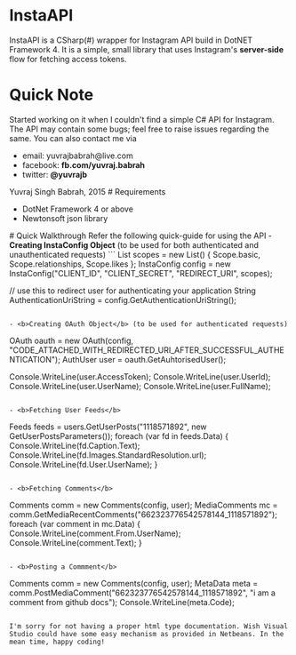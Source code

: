 # InstaAPI
InstaAPI is a CSharp(#) wrapper for Instagram API build in DotNET Framework 4. It is a simple, small library that uses Instagram's <b>server-side</b> flow for fetching access tokens.
# Quick Note
Started working on it when I couldn't find a simple C# API for Instagram.<br/>
The API may contain some bugs; feel free to raise issues regarding the same. You can also contact me via <br/>
<ul>
	<li>email: yuvrajbabrah@live.com</li>
	<li>facebook: <b>fb.com/yuvraj.babrah</b></li>
	<li>twitter: <b>@yuvrajb</b></li>
</ul>
Yuvraj Singh Babrah, 2015
# Requirements
<ul>
	<li>DotNet Framework 4 or above</li>
	<li>Newtonsoft json library</li>
</ul>
# Quick Walkthrough
	Refer the following quick-guide for using the API
  - <b>Creating InstaConfig Object</b> (to be used for both authenticated and unauthenticated requests)
  ```
  List<Scope> scopes = new List<Scope>() { Scope.basic, Scope.relationships, Scope.likes };
  InstaConfig config = new InstaConfig("CLIENT_ID", "CLIENT_SECRET", "REDIRECT_URI", scopes);
  
  // use this to redirect user for authenticating your application
  String AuthenticationUriString = config.GetAuthenticationUriString();  
   ```
  
  - <b>Creating OAuth Object</b> (to be used for authenticated requests)
  ```
  OAuth oauth = new OAuth(config, "CODE_ATTACHED_WITH_REDIRECTED_URI_AFTER_SUCCESSFUL_AUTHENTICATION");
  AuthUser user = oauth.GetAuhtorisedUser();

  Console.WriteLine(user.AccessToken);
  Console.WriteLine(user.UserId);
  Console.WriteLine(user.UserName);
  Console.WriteLine(user.FullName);
  ```
  
  - <b>Fetching User Feeds</b>
  ```
  Feeds feeds = users.GetUserPosts("1118571892", new GetUserPostsParameters());
  foreach (var fd in feeds.Data)
  {
      Console.WriteLine(fd.Caption.Text);
      Console.WriteLine(fd.Images.StandardResolution.url);
      Console.WriteLine(fd.User.UserName);
  }
  ```
  
  - <b>Fetching Comments</b>
  ```
  Comments comm = new Comments(config, user);
  MediaComments mc = comm.GetMediaRecentComments("662323776542578144_1118571892");
  foreach (var comment in mc.Data)
  {
      Console.WriteLine(comment.From.UserName);
      Console.WriteLine(comment.Text);
  }
  ```
  
  - <b>Posting a Commment</b>
  ```
  Comments comm = new Comments(config, user);
  MetaData meta = comm.PostMediaComment("662323776542578144_1118571892", "i am a comment from github docs");
  Console.WriteLine(meta.Code);
  ```
  
  I'm sorry for not having a proper html type documentation. Wish Visual Studio could have some easy mechanism as provided in Netbeans. In the mean time, happy coding!
